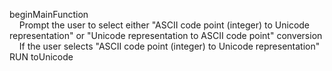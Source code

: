 beginMainFunction  
    Prompt the user to select either "ASCII code point (integer) to Unicode representation" or "Unicode representation to ASCII code point" conversion  
    If the user selects "ASCII code point (integer) to Unicode representation" RUN toUnicode